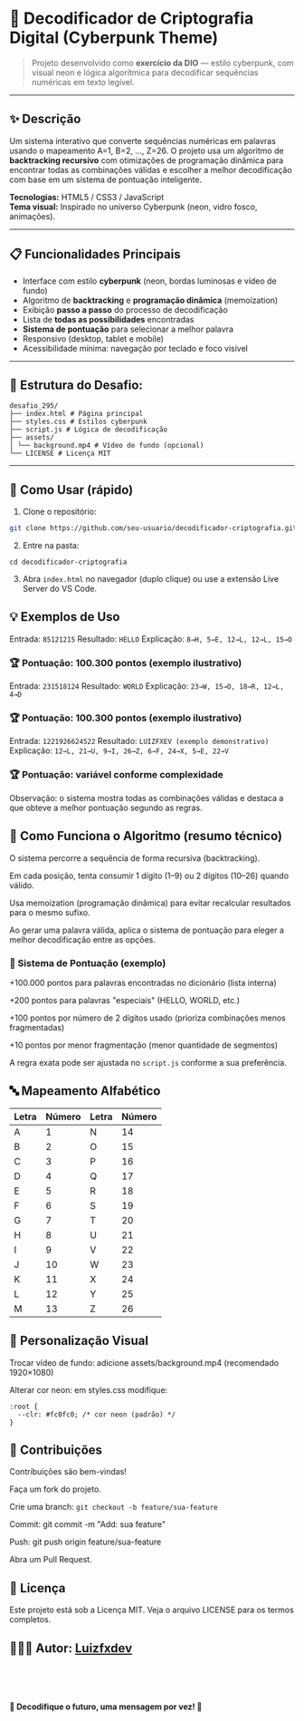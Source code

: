 # 🔐 Decodificador de Criptografia Digital (Cyberpunk Theme)

> Projeto desenvolvido como **exercício da DIO** — estilo cyberpunk, com visual neon e lógica algorítmica para decodificar sequências numéricas em texto legível.

---

## ✨ Descrição
Um sistema interativo que converte sequências numéricas em palavras usando o mapeamento A=1, B=2, …, Z=26. O projeto usa um algoritmo de **backtracking recursivo** com otimizações de programação dinâmica para encontrar todas as combinações válidas e escolher a melhor decodificação com base em um sistema de pontuação inteligente.

**Tecnologias:** HTML5 / CSS3 / JavaScript  
**Tema visual:** Inspirado no universo Cyberpunk (neon, vidro fosco, animações).

---

## 📋 Funcionalidades Principais
- Interface com estilo **cyberpunk** (neon, bordas luminosas e vídeo de fundo)
- Algoritmo de **backtracking** e **programação dinâmica** (memoization)
- Exibição **passo a passo** do processo de decodificação
- Lista de **todas as possibilidades** encontradas
- **Sistema de pontuação** para selecionar a melhor palavra
- Responsivo (desktop, tablet e mobile)
- Acessibilidade mínima: navegação por teclado e foco visível

---

## 📁 Estrutura do Desafio:
```
desafio_295/
├── index.html # Página principal
├── styles.css # Estilos cyberpunk
├── script.js # Lógica de decodificação
├── assets/
│ └── background.mp4 # Vídeo de fundo (opcional)
└── LICENSE # Licença MIT

```

---

## 🚀 Como Usar (rápido)
1. Clone o repositório:
```bash
git clone https://github.com/seu-usuario/decodificador-criptografia.git
```
2. Entre na pasta:
```
cd decodificador-criptografia
```
3. Abra ``index.html`` no navegador (duplo clique) ou use a extensão Live Server do VS Code.

## 💡 Exemplos de Uso

Entrada: ``85121215``
Resultado: ``HELLO``
Explicação: ``8→H, 5→E, 12→L, 12→L, 15→O``
### 🏆 Pontuação: 100.300 pontos (exemplo ilustrativo)

Entrada: ``231518124``
Resultado: ``WORLD``
Explicação: ``23→W, 15→O, 18→R, 12→L, 4→D``
### 🏆 Pontuação: 100.300 pontos (exemplo ilustrativo)

Entrada: ``1221926624522``
Resultado: ``LUIZFXEV (exemplo demonstrativo)``
Explicação: ``12→L, 21→U, 9→I, 26→Z, 6→F, 24→X, 5→E, 22→V``
### 🏆 Pontuação: variável conforme complexidade

Observação: o sistema mostra todas as combinações válidas e destaca a que obteve a melhor pontuação segundo as regras.

## 🧠 Como Funciona o Algoritmo (resumo técnico)

O sistema percorre a sequência de forma recursiva (backtracking).

Em cada posição, tenta consumir 1 dígito (1–9) ou 2 dígitos (10–26) quando válido.

Usa memoization (programação dinâmica) para evitar recalcular resultados para o mesmo sufixo.

Ao gerar uma palavra válida, aplica o sistema de pontuação para eleger a melhor decodificação entre as opções.

### 🧾 Sistema de Pontuação (exemplo)

+100.000 pontos para palavras encontradas no dicionário (lista interna)

+200 pontos para palavras "especiais" (HELLO, WORLD, etc.)

+100 pontos por número de 2 dígitos usado (prioriza combinações menos fragmentadas)

+10 pontos por menor fragmentação (menor quantidade de segmentos)

A regra exata pode ser ajustada no ``script.js`` conforme a sua preferência.

## 🔤 Mapeamento Alfabético

| Letra | Número | Letra | Número |
|-------|--------|-------|--------|
| A     | 1      | N     | 14     |
| B     | 2      | O     | 15     |
| C     | 3      | P     | 16     |
| D     | 4      | Q     | 17     |
| E     | 5      | R     | 18     |
| F     | 6      | S     | 19     |
| G     | 7      | T     | 20     |
| H     | 8      | U     | 21     |
| I     | 9      | V     | 22     |
| J     | 10     | W     | 23     |
| K     | 11     | X     | 24     |
| L     | 12     | Y     | 25     |
| M     | 13     | Z     | 26     |

## 🎨 Personalização Visual

Trocar vídeo de fundo: adicione assets/background.mp4 (recomendado 1920×1080)

Alterar cor neon: em styles.css modifique:
```
:root {
  --clr: #fc0fc0; /* cor neon (padrão) */
}
```
## 🤝 Contribuições

Contribuições são bem-vindas!

Faça um fork do projeto.

Crie uma branch: ``git checkout -b feature/sua-feature``

Commit: git commit -m "Add: sua feature"

Push: git push origin feature/sua-feature

Abra um Pull Request.

## 📝 Licença

Este projeto está sob a Licença MIT. Veja o arquivo LICENSE para os termos completos.

## 🧑🏾‍💻 Autor: [Luizfxdev](https://www.linkedin.com/in/luizfxdev)

<br/>
<br/>
<br/>

**🔐 Decodifique o futuro, uma mensagem por vez! 🔐**
